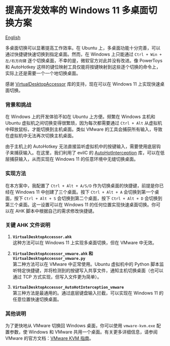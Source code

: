 # 提高开发效率的 Windows 11 多桌面切换方案
[English](./readme.md)

多桌面切换可以显著提高工作效率。在 Ubuntu 上，多桌面功能十分完善，可以通过快捷键快速切换到指定桌面。然而，在 Windows 上只能通过 `Ctrl + Win + 左/右方向键` 逐个切换桌面，不幸的是，微软官方对此并没有改进。像 PowerToys 和 AutoHotkey 这样的键位映射工具仅能将按键映射到这些逐个切换的命令上，实际上还是需要一个一个地切换桌面。

感谢 [VirtualDesktopAccessor](https://github.com/Ciantic/VirtualDesktopAccessor/releases/) 库的支持，现在可以在 Windows 11 上实现快速桌面切换。

### 背景和挑战

在 Windows 上的开发体验不如在 Ubuntu 上方便。频繁在 Windows 主机和 Ubuntu 虚拟机之间切换变得很繁琐，因为每次都需要通过 `Ctrl + Alt` 从虚拟机中释放鼠标，才能切换到主机桌面。类似 VMware 的工具会捕获所有输入，导致在虚拟机中无法再次切换主机桌面。

由于主机上的 AutoHotkey 无法直接监听虚拟机中的按键输入，需要使用底层钩子来捕获输入。在这里，我们利用了 evilC 的 [AutoHotInterception](https://github.com/evilC/AutoHotInterception?tab=readme-ov-file) 库，可以在低层捕获输入，从而实现在 Windows 11 的任意环境中无缝切换桌面。

### 实现方法

在本方案中，我配置了 `Ctrl + Alt + A/S/D` 作为切换桌面的快捷键，前提是你已经在 Windows 11 中创建了三个桌面。按下 `Ctrl + Alt + A` 会切换到第一个桌面，按下 `Ctrl + Alt + S` 会切换到第二个桌面，按下 `Ctrl + Alt + D` 会切换到第三个桌面。这一设置可以在 Windows 11 的任何位置实现快速桌面切换。你可以在 AHK 脚本中根据自己的需求修改快捷键。

### 关键 AHK 文件说明

1. **`VirtualDesktopAccessor.ahk`**  
   这种方法可以在 Windows 11 上实现多桌面切换，但在 VMware 中无效。

2. **`VirtualDesktopAccessor_vmware.ahk` 和 `VirtualDesktopAccessor_vmware.py`**  
   第二种方法可以在 VMware 中正常使用。Ubuntu 虚拟机中的 Python 脚本监听特定快捷键，并将检测到的按键写入共享文件，通知主机切换桌面（也可以通过 TCP 方式实现，但写入文件更为简单）。

3. **`VirtualDesktopAccessor_AutoHotInterception_vmware`**  
   第三种方法是最通用的。通过底层键盘输入拦截，可以实现在 Windows 11 的任意位置快速切换桌面。

### 其他说明

为了更快地从 VMware 切换回 Windows 桌面，你可以使用 `vmware-kvm.exe` 配置参数，使 Windows 和 VMware 共用一个桌面。有关更多详细信息，请参阅 VMware 的官方文档：[VMware KVM 指南](https://docs.vmware.com/en/VMware-Workstation-Pro/15.0/vmware-kvm.pdf)。
